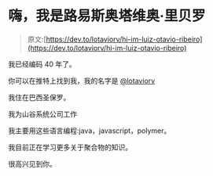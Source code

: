 # 嗨，我是路易斯奥塔维奥·里贝罗

> 原文:[https://dev.to/lotaviorv/hi-im-luiz-otavio-ribeiro](https://dev.to/lotaviorv/hi-im-luiz-otavio-ribeiro)

我已经编码 40 年了。

你可以在推特上找到我，我的名字是 [@lotaviorv](https://twitter.com/lotaviorv)

我住在巴西圣保罗。

我为山谷系统公司工作

我主要用这些语言编程:java，javascript，polymer。

我目前正在学习更多关于聚合物的知识。

很高兴见到你。